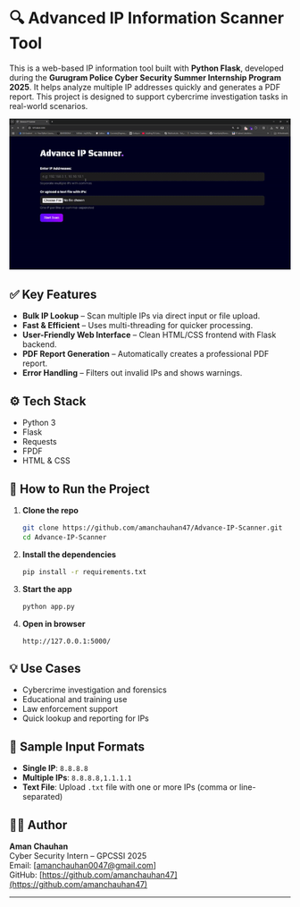 
# 🔍 Advanced IP Information Scanner Tool

This is a web-based IP information tool built with **Python Flask**, developed during the **Gurugram Police Cyber Security Summer Internship Program 2025**. It helps analyze multiple IP addresses quickly and generates a PDF report. This project is designed to support cybercrime investigation tasks in real-world scenarios.

![Demo Video](poc.gif)

## ✅ Key Features

- **Bulk IP Lookup** – Scan multiple IPs via direct input or file upload.
- **Fast & Efficient** – Uses multi-threading for quicker processing.
- **User-Friendly Web Interface** – Clean HTML/CSS frontend with Flask backend.
- **PDF Report Generation** – Automatically creates a professional PDF report.
- **Error Handling** – Filters out invalid IPs and shows warnings.

## ⚙️ Tech Stack

- Python 3  
- Flask  
- Requests  
- FPDF  
- HTML & CSS

## 🚀 How to Run the Project

1. **Clone the repo**
   ```bash
   git clone https://github.com/amanchauhan47/Advance-IP-Scanner.git
   cd Advance-IP-Scanner
   ```

2. **Install the dependencies**
   ```bash
   pip install -r requirements.txt
   ```

3. **Start the app**
   ```bash
   python app.py
   ```

4. **Open in browser**
   ```
   http://127.0.0.1:5000/
   ```

## 💡 Use Cases

- Cybercrime investigation and forensics  
- Educational and training use  
- Law enforcement support  
- Quick lookup and reporting for IPs

## 📌 Sample Input Formats

- **Single IP**: `8.8.8.8`
- **Multiple IPs**: `8.8.8.8,1.1.1.1`
- **Text File**: Upload `.txt` file with one or more IPs (comma or line-separated)

## 👨‍💻 Author

**Aman Chauhan**  
Cyber Security Intern – GPCSSI 2025  
Email: [amanchauhan0047@gmail.com]  
GitHub: [https://github.com/amanchauhan47](https://github.com/amanchauhan47)

---
